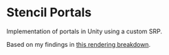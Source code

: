 # Stencil Portals

Implementation of portals in Unity using a custom SRP.

Based on my findings in [this rendering breakdown](https://docs.google.com/document/d/1LHPYsLO8YfwPQLLgAokjVDdtufuwKa7nnPRX3bM35zA/edit?usp=sharing).
